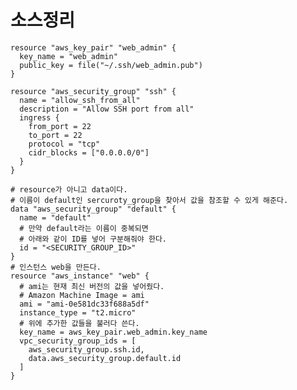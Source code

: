 # 소스정리
    resource "aws_key_pair" "web_admin" {
      key_name = "web_admin"
      public_key = file("~/.ssh/web_admin.pub")
    }
    
    resource "aws_security_group" "ssh" {
      name = "allow_ssh_from_all"
      description = "Allow SSH port from all"
      ingress {
        from_port = 22
        to_port = 22
        protocol = "tcp"
        cidr_blocks = ["0.0.0.0/0"]
      }
    }

    # resource가 아니고 data이다. 
    # 이름이 default인 sercuroty_group을 찾아서 값을 참조할 수 있게 해준다.
    data "aws_security_group" "default" {
      name = "default"
      # 만약 default라는 이름이 중복되면
      # 아래와 같이 ID를 넣어 구분해줘야 한다.
      id = "<SECURITY_GROUP_ID>" 
    }
    # 인스턴스 web을 만든다.
    resource "aws_instance" "web" {
      # ami는 현재 최신 버전의 값을 넣어줬다.
      # Amazon Machine Image = ami
      ami = "ami-0e581dc33f688a5df"
      instance_type = "t2.micro"
      # 위에 추가한 값들을 불러다 쓴다.
      key_name = aws_key_pair.web_admin.key_name
      vpc_security_group_ids = [
        aws_security_group.ssh.id,
        data.aws_security_group.default.id
      ]
    }





